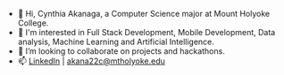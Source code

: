 - 👋 Hi, Cynthia Akanaga, a Computer Science major at Mount Holyoke College.
- :eyes: I'm interested in Full Stack Development, Mobile Development, Data analysis, Machine Learning and Artificial Intelligence.
- 👯 I’m looking to collaborate on projects and hackathons.
- 📫 [LinkedIn](https://www.linkedin.com/in/cynthia-akanaga/) | akana22c@mtholyoke.edu






<!--
- 🔭 I’m currently working on ...
- 🌱 I’m currently learning ...
- 👯 I’m looking to collaborate on projects and hackathons
- 🤔 I’m looking for help with ...
- 💬 Ask me about ...
- 📫 How to reach me: ...
- 😄 Pronouns: ...
- ⚡ Fun fact: ...

Markdown Tips:

To bolden the text, wrap it with two asterisks (*) (**word**)
To italisize the text, wrap it with one asterisk (*) (*word*)
To strikethrough the text, wrap it with two tildes (~) (~~word~~)
To make a link, place the link text in brackets and the url in parentheses ([link](http://example.com))
To make an example icon image, place an !, the alt text in brackets, and the url in parentheses (![github](/images/icon.png))
-->
